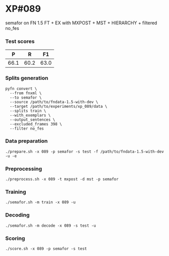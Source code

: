 # XP\#089

semafor on FN 1.5 FT + EX with MXPOST + MST + HIERARCHY + filtered no_fes

### Test scores
| P | R | F1 |
| --- | --- | --- |
| 66.1 | 60.2 | 63.0 |

### Splits generation
```
pyfn convert \
  --from fnxml \
  --to semafor \
  --source /path/to/fndata-1.5-with-dev \
  --target /path/to/experiments/xp_089/data \
  --splits train \
  --with_exemplars \
  --output_sentences \
  --excluded_frames 398 \
  --filter no_fes
```

### Data preparation
```
./prepare.sh -x 089 -p semafor -s test -f /path/to/fndata-1.5-with-dev -u -e
```

### Preprocessing
```
./preprocess.sh -x 089 -t mxpost -d mst -p semafor
```

### Training
```
./semafor.sh -m train -x 089 -u
```

### Decoding
```
./semafor.sh -m decode -x 089 -s test -u
```

### Scoring
```
./score.sh -x 089 -p semafor -s test
```
